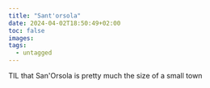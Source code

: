 ```yaml
---
title: "Sant'orsola"
date: 2024-04-02T18:50:49+02:00
toc: false
images:
tags: 
  - untagged
---
```

TIL that San'Orsola is pretty much the size of a small town
